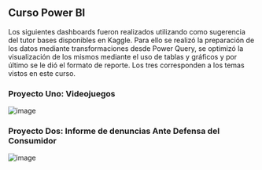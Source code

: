 ## Curso Power BI

Los siguientes dashboards fueron realizados utilizando como sugerencia del tutor bases disponibles en Kaggle. 
Para ello se realizó la preparación de los datos mediante transformaciones desde Power Query, se optimizó la visualización de los mismos mediante el uso de tablas y gráficos y por último se le dió el formato de reporte.
Los tres corresponden a los temas vistos en este curso.

### Proyecto Uno: Videojuegos

![image](https://github.com/user-attachments/assets/791cb52a-9cbb-464d-bc64-ce6a72a7cffc)

### Proyecto Dos: Informe de denuncias Ante Defensa del Consumidor

![image](https://github.com/user-attachments/assets/f9612e67-e553-4b58-b642-bee16373e797)

